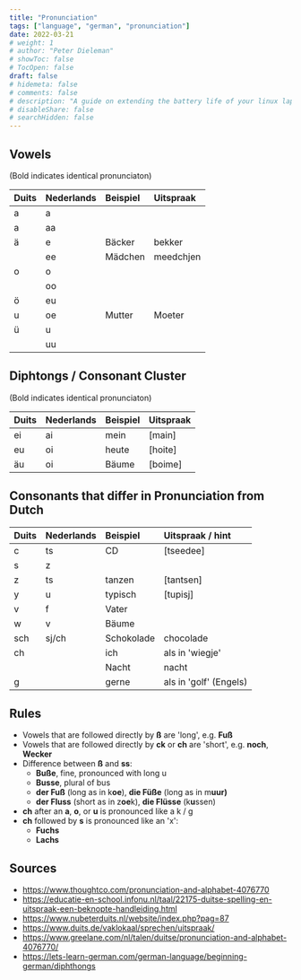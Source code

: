 ```yaml
---
title: "Pronunciation"
tags: ["language", "german", "pronunciation"]
date: 2022-03-21
# weight: 1
# author: "Peter Dieleman"
# showToc: false
# TocOpen: false
draft: false
# hidemeta: false
# comments: false
# description: "A guide on extending the battery life of your linux laptop"
# disableShare: false
# searchHidden: false
---
```


## Vowels

(Bold indicates identical pronunciaton)

| Duits | Nederlands | Beispiel | Uitspraak |
| :---- | :--------- | :------- | :-------- |
| a     | a          |          |           |
| a     | aa         |          |           |
| ä     | e          | Bäcker   | bekker    |
|       | ee         | Mädchen  | meedchjen |
| o     | o          |          |           |
|       | oo         |          |           |
| ö     | eu         |          |           |
| u     | oe         | Mutter   | Moeter    |
| ü     | u          |          |           |
|       | uu         |          |           |

## Diphtongs / Consonant Cluster

(Bold indicates identical pronunciaton)

| Duits  | Nederlands | Beispiel | Uitspraak |
| :----- | :--------- | :------- | :-------- |
| ei     | ai         | mein     | [main]    |
| eu     | oi         | heute    | [hoite]   |
| äu     | oi         | Bäume    | [boime]   |


## Consonants that differ in Pronunciation from Dutch


| Duits | Nederlands | Beispiel   | Uitspraak / hint       |
| :---- | :--------- | :--------- | :--------------------- |
| c     | ts         | CD         | [tseedee]              |
| s     | z          |            |                        |
| z     | ts         | tanzen     | [tantsen]              |
| y     | u          | typisch    | [tupisj]               |
| v     | f          | Vater      |                        |
| w     | v          | Bäume      |                        |
| sch   | sj/ch      | Schokolade | chocolade              |
| ch    |            | ich        | als in 'wiegje'        |
|       |            | Nacht      | nacht                  |
| g     |            | gerne      | als in 'golf' (Engels) |



## Rules

- Vowels that are followed directly by **ß** are  'long', e.g. **Fuß**
- Vowels that are followed directly by **ck** or **ch** are 'short', e.g. **noch**, **Wecker**
- Difference between **ß** and **ss**:
  - **Buße**, fine, pronounced with long u
  - **Busse**, plural of bus
  - **der Fuß** (long as in k**oe**), **die Füße** (long as in m**uur)**
  - **der Fluss** (short as in z**oe**k), **die Flüsse** (k**u**ssen)
- **ch** after an **a**, **o**, or **u** is pronounced like a k / g
- **ch** followed by **s** is pronounced like an 'x':
  - **Fuchs**
  - **Lachs**


## Sources

- <https://www.thoughtco.com/pronunciation-and-alphabet-4076770>
- <https://educatie-en-school.infonu.nl/taal/22175-duitse-spelling-en-uitspraak-een-beknopte-handleiding.html>
- <https://www.nubeterduits.nl/website/index.php?pag=87>
- <https://www.duits.de/vaklokaal/sprechen/uitspraak/>
- <https://www.greelane.com/nl/talen/duitse/pronunciation-and-alphabet-4076770/>
- <https://lets-learn-german.com/german-language/beginning-german/diphthongs>